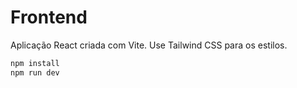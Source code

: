 # Frontend

Aplicação React criada com Vite. Use Tailwind CSS para os estilos.

```bash
npm install
npm run dev
```
